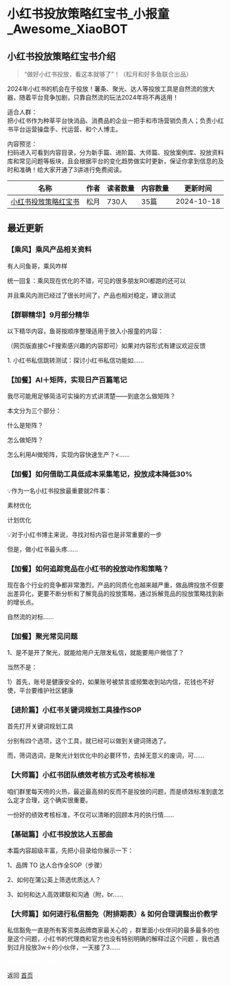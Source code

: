# 小红书投放策略红宝书_小报童_Awesome_XiaoBOT

## 小红书投放策略红宝书介绍
> “做好小红书投放，看这本就够了”！（松月和好多鱼联合出品）    
    
2024年小红书的机会在于投放！薯条、聚光、达人等投放工具是自然流的放大器，随着平台竞争加剧，只靠自然流的玩法2024年将不再适用！    
    
适合人群：    
把小红书作为种草平台快消品、消费品的企业一把手和市场营销负责人；负责小红书平台运营操盘手、代运营、和个人博主。    
    
内容预览：    
扫码进入可看到内容目录，分为新手篇、进阶篇、大师篇、投放案例库、投放资料库和常见问题等板块，且会根据平台的变化趋势做实时更新，保证你拿到信息的及时和准确！给大家开通了3讲进行免费阅读。  
  


|名称|作者|读者数量|内容数量|更新时间|
|---|---|---|---|---|
|[小红书投放策略红宝书](https://xiaobot.net/p/yunyingren?refer=9c3f1c95-a052-465a-9902-f6d75080262a)|松月|730人|35篇|2024-10-18|

## 最近更新
### 【乘风】乘风产品相关资料

有人问鱼哥，乘风咋样

统一回复：乘风现在优化的不错，可见的很多朋友ROI都跑的还可以

并且乘风内测已经过了很长时间了，产品也相对稳定，建议测试

### 【群聊精华】9月部分精华

以下精华内容，鱼哥按顺序整理适用于放入小报童的内容：

（网页版直接C+F搜索感兴趣的内容即可）如果对内容形式有建议欢迎反馈

1\. 小红书私信跳转测试：探讨小红书私信功能如......

### 【加餐】AI＋矩阵，实现日产百篇笔记

我尽可能用足够简洁可实操的方式讲清楚——到底怎么做矩阵？

本文分为三个部分：

什么是矩阵？

怎么做矩阵？

怎么利用AI做矩阵，实现内容快速生产？<......

### 【加餐】如何借助工具低成本采集笔记，投放成本降低30%

💡作为一名小红书投放最重要就2件事：

素材优化

计划优化

💡对于小红书博主来说，寻找对标内容也是非常重要的一步

但是，做小红书最头疼......

### 【加餐】如何追踪竞品在小红书的投放动作和策略？

现在各个行业的竞争都非常激烈，产品的同质化也越来越严重，做品牌投放不但要出差异化，更要不断分析和了解竞品的投放策略，通过拆解竞品的投放策略找到新的增长点。

自然流的对标......

### 【加餐】聚光常见问题

1、是不是开了聚光，就能给用户无限发私信，就能要用户微信了？

当然不是：

1）首先，账号是健康安全的，如果账号被禁言或频繁收到站内信，花钱也不好使，平台要维护社区健康

### 【进阶篇】小红书关键词规划工具操作SOP

首先打开关键词规划工具

分别有四个选项，这个工具，就已经可以做到关键词筛选了。

而，筛词选词，是聚光计划优化中的必要环节，去掉无意义的废词，可......

### 【大师篇】小红书团队绩效考核方式及考核标准

咱们群里每天唠的火热，最近最高频的反而不是投放的问题，而是绩效标准到底怎么定才合理，这个确实很重要。

一份好的绩效考核标准，不仅可以清晰的回顾本月的执行情......

### 【基础篇】小红书投放达人五部曲

本篇内容超级丰富，先把小目录给你展示一下：

1、品牌 TO 达人合作全SOP（步骤）

2、如何在蒲公英上筛选优质达人？

3、如何和达人高效建联和沟通（附，br......

### 【大师篇】如何进行私信豁免（附排期表）& 如何合理调整出价教学

私信豁免一直是所有客资类品牌商家最关心的 ，群里面小伙伴问的最多最多的也是这个问题，小红书的代理商和官方也没有特别明确的解释过这个问题
，我也遇到过月投放3w＋的小伙伴，一天接了3......


<a href="https://github.com/Reno9527/awesome-xiaobot" style="color: white; text-decoration: none;">awesome-xiaobot</a>

返回 [首页](../README.md)
